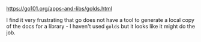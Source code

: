 https://go101.org/apps-and-libs/golds.html

I find it very frustrating that go does not have a tool to generate a local copy of the docs for a library - I haven't used `golds` but it looks like it might do the job.